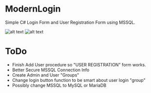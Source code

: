 # ModernLogin
Simple C# Login Form and User Registration Form using MSSQL.

![alt text](https://i.imgur.com/YCZlaTZ.png "Login Form")
![alt text](https://i.imgur.com/l84VhHJ.png "Add User Form")

# ToDo
* Finish Add User procedure so "USER REGISTRATION" form works.
* Better Secure MSSQL Connection Info
* Create Admin and User "Groups"
* Change login button function to be smart about user login "group"
* Possibly change MSSQL to MySQL or MariaDB
